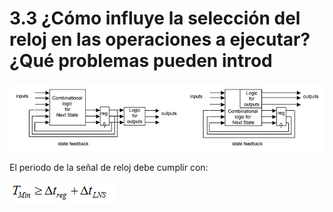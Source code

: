 # 3.3 ¿Cómo influye la selección del reloj en las operaciones a ejecutar? ¿Qué problemas pueden introd

![M&#xE1;quinas de estado de Mealy y de Moore](../.gitbook/assets/image%20%285%29.png)

El periodo de la señal de reloj debe cumplir con: 

![](../.gitbook/assets/image%20%2811%29.png)



